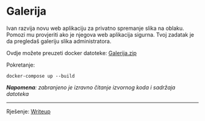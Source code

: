 # Galerija
Ivan razvija novu web aplikaciju za privatno spremanje slika na oblaku. Pomozi mu provjeriti ako je njegova web aplikacija sigurna.
Tvoj zadatak je da pregledaš galeriju slika administratora.

Ovdje možete preuzeti docker datoteke: [Galerija.zip](https://github.com/fnovak22/ctf-zavrsni/raw/refs/heads/main/Zadaci/Web/Galerija/Datoteke/Galerija.zip)

Pokretanje:
```
docker-compose up --build
```

_**Napomena**: zabranjeno je izravno čitanje izvornog koda i sadržaja datoteka_

---

Rješenje: [Writeup](https://github.com/fnovak22/ctf-zavrsni/tree/main/Zadaci/Web/Galerija/Writeup)
